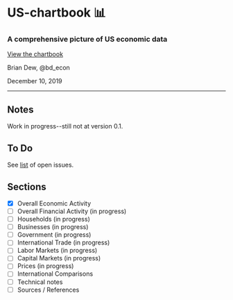 # US-chartbook :bar_chart:

### A comprehensive picture of US economic data


[View the chartbook](https://bd-econ.com/chartbook.pdf)


Brian Dew, @bd_econ

December 10, 2019


----

## Notes

Work in progress--still not at version 0.1.

## To Do

See [list](https://github.com/bdecon/US-chartbook/issues) of open issues.

## Sections

- [x] Overall Economic Activity
- [ ] Overall Financial Activity (in progress)
- [ ] Households (in progress)
- [ ] Businesses (in progress)
- [ ] Government (in progress)
- [ ] International Trade (in progress)
- [ ] Labor Markets (in progress)
- [ ] Capital Markets (in progress)
- [ ] Prices (in progress)
- [ ] International Comparisons 
- [ ] Technical notes
- [ ] Sources / References
